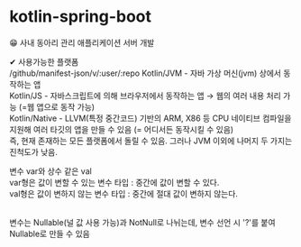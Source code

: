 # kotlin-spring-boot
😁 사내 동아리 관리 애플리케이션 서버 개발

✔ 사용가능한 플랫폼</br> /github/manifest-json/v/:user/:repo
Kotlin/JVM - 자바 가상 머신(jvm) 상에서 동작하는 앱</br>
Kotlin/JS - 자바스크립트에 의해 브라우저에서 동작하는 앱 → 웹의 여러 내용 처리 가능 (=웹 앱으로 동작 가능)</br>
Kotlin/Native - LLVM(특정 중간코드) 기반의 ARM, X86 등 CPU 네이티브 컴파일을 지원해 여러 타깃의 앱을 만들 수 있음 (= 어디서든 동작시킬 수 있음)</br>
즉, 현재 존재하는 모든 플랫폼에서 돌릴 수 있음. 그러나 JVM 이외에 나머지 두 가지는 진척도가 낮음.


변수 var와 상수 같은 val</br>
var형은 값이 변할 수 있는 변수 타입 : 중간에 값이 변할 수 있다.</br>
val형은 값이 변하지 않는 변수 타입 : 중간에 절대 값이 변하지 않는다.</br></br>

변수는 Nullable(널 값 사용 가능)과 NotNull로 나뉘는데, 변수 선언 시 '?'를 붙여 Nullable로 만들 수 있음
